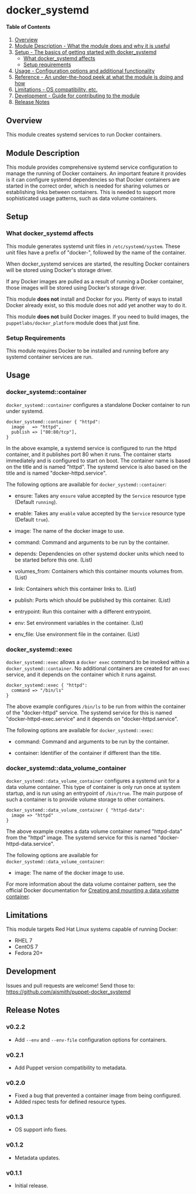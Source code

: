 # docker_systemd

#### Table of Contents

 1. [Overview](#overview)
 2. [Module Description - What the module does and why it is useful](#module-description)
 3. [Setup - The basics of getting started with docker_systemd](#setup)
      * [What docker_systemd affects](#what-docker_systemd-affects)
      * [Setup requirements](#setup-requirements)
 4. [Usage - Configuration options and additional functionality](#usage)
 5. [Reference - An under-the-hood peek at what the module is doing and how](#reference)
 6. [Limitations - OS compatibility, etc.](#limitations)
 7. [Development - Guide for contributing to the module](#development)
 8. [Release Notes](#release-notes)

## Overview

This module creates systemd services to run Docker containers.

## Module Description

This module provides comprehensive systemd service configuration to manage the
running of Docker containers. An important feature it provides is it can
configure systemd dependencies so that Docker containers are started in the
correct order, which is needed for sharing volumes or establishing links
between containers. This is needed to support more sophisticated usage
patterns, such as data volume containers.

## Setup

### What docker_systemd affects

This module generates systemd unit files in `/etc/systemd/system`. These unit
files have a prefix of "docker-", followed by the name of the container.

When docker_systemd services are started, the resulting Docker containers will
be stored using Docker's storage driver.

If any Docker images are pulled as a result of running a Docker container,
those images will be stored using Docker's storage driver.

This module **does not** install and Docker for you. Plenty of ways to install
Docker already exist, so this module does not add yet another way to do it.

This module **does not** build Docker images. If you need to build images, the
`puppetlabs/docker_platform` module does that just fine.

### Setup Requirements

This module requires Docker to be installed and running before any systemd
container services are run.

## Usage

### docker_systemd::container

`docker_systemd::container` configures a standalone Docker container to run
under systemd.

```.puppet
docker_systemd::container { "httpd":
  image   => "httpd",
  publish => ["80:80/tcp"],
}
```

In the above example, a systemd service is configured to run the httpd
container, and it publishes port 80 when it runs. The container starts
immediately and is configured to start on boot.  The container name is based on
the title and is named "httpd". The systemd service is also based on the title
and is named "docker-httpd.service".

The following options are available for `docker_systemd::container`:

  * ensure: Takes any `ensure` value accepted by the `Service` resource type
    (Default `running`).

  * enable: Takes any `enable` value accepted by the `Service` resource type
    (Default `true`).

  * image: The name of the docker image to use.

  * command: Command and arguments to be run by the container.

  * depends: Dependencies on other systemd docker units which need to be
    started before this one. (List)

  * volumes_from: Containers which this container mounts volumes from. (List)

  * link: Containers which this container links to. (List)

  * publish: Ports which should be published by this container. (List)

  * entrypoint: Run this container with a different entrypoint.

  * env: Set environment variables in the container. (List)

  * env_file: Use environment file in the container. (List)

### docker_systemd::exec

`docker_systemd::exec` allows a `docker exec` command to be invoked within a
`docker_systemd::container`.  No additional containers are created for an
`exec` service, and it depends on the container which it runs against.

```.puppet
docker_systemd::exec { "httpd":
  command => "/bin/ls"
}
```

The above example configures `/bin/ls` to be run from within the container of
the "docker-httpd" service. The systemd service for this is named
"docker-httpd-exec.service" and it depends on "docker-httpd.service".

The following options are available for `docker_systemd::exec`:

  * command: Command and arguments to be run by the container.

  * container: Identifier of the container if different than the title.

### docker_systemd::data_volume_container

`docker_systemd::data_volume_container` configures a systemd unit for a data
volume container. This type of container is only run once at system startup,
and is run using an entrypoint of `/bin/true`. The main purpose of such a
container is to provide volume storage to other containers.

```.puppet
docker_systemd::data_volume_container { "httpd-data":
  image => "httpd"
}
```

The above example creates a data volume container named "httpd-data" from the
"httpd" image. The systemd service for this is named
"docker-httpd-data.service".

The following options are available for
`docker_systemd::data_volume_container`:

  * image: The name of the docker image to use.

For more information about the data volume container pattern, see the
official Docker documentation for
[Creating and mounting a data volume container](https://docs.docker.com/engine/userguide/dockervolumes/#creating-and-mounting-a-data-volume-container).

## Limitations

This module targets Red Hat Linux systems capable of running Docker:

* RHEL 7
* CentOS 7
* Fedora 20+

## Development

Issues and pull requests are welcome! Send those to:
<https://github.com/ajsmith/puppet-docker_systemd>

## Release Notes

### v0.2.2

- Add `--env` and `--env-file` configuration options for containers.

### v0.2.1

- Add Puppet version compatibility to metadata.

### v0.2.0

- Fixed a bug that prevented a container image from being configured.
- Added rspec tests for defined resource types.

### v0.1.3

- OS support info fixes.

### v0.1.2

- Metadata updates.

### v0.1.1

- Initial release.
